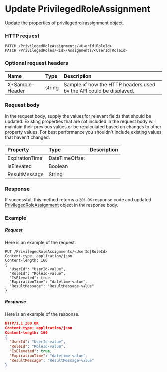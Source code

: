 # Update PrivilegedRoleAssignment

Update the properties of privilegedroleassignment object.
### HTTP request
```http
PATCH /PrivilegedRoleAssignments/<UserId|RoleId>
PATCH /PrivilegedRoles/<Id>/Assignments/<UserId|RoleId>
```
### Optional request headers
| Name       | Type | Description|
|:-----------|:------|:----------|
| X-Sample-Header  | string  | Sample of how the HTTP headers used by the API could be displayed.|

### Request body
In the request body, supply the values for relevant fields that should be updated. Existing properties that are not included in the request body will maintain their previous values or be recalculated based on changes to other property values. For best performance you shouldn't include existing values that haven't changed.

| Property	   | Type	|Description|
|:---------------|:--------|:----------|
|ExpirationTime|DateTimeOffset||
|IsElevated|Boolean||
|ResultMessage|String||

### Response
If successful, this method returns a `200 OK` response code and updated [PrivilegedRoleAssignment](../resources/privilegedroleassignment.md) object in the response body.
### Example
##### Request
Here is an example of the request.
```http
PUT /PrivilegedRoleAssignments/<UserId|RoleId>
Content-type: application/json
Content-length: 160
{
  "UserId": "UserId-value",
  "RoleId": "RoleId-value",
  "IsElevated": true,
  "ExpirationTime": "datetime-value",
  "ResultMessage": "ResultMessage-value"
}
```
##### Response
Here is an example of the response.
```json
HTTP/1.1 200 OK
Content-type: application/json
Content-length: 160
{
  "UserId": "UserId-value",
  "RoleId": "RoleId-value",
  "IsElevated": true,
  "ExpirationTime": "datetime-value",
  "ResultMessage": "ResultMessage-value"
}
```

<!-- uuid: 5c3962be-aabb-4947-bf92-ba81c4969351
2015-10-12 21:30:01 UTC -->
